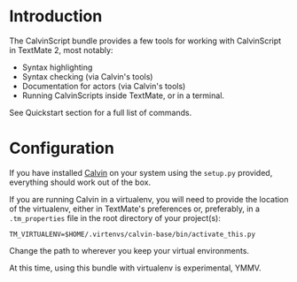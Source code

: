 # Introduction

The CalvinScript bundle provides a few tools for working with CalvinScript in TextMate 2, most notably:

- Syntax highlighting
- Syntax checking (via Calvin's tools)
- Documentation for actors (via Calvin's tools)
- Running CalvinScripts inside TextMate, or in a terminal.

See Quickstart section for a full list of commands.     


# Configuration

If you have installed [Calvin][1] on your system using the `setup.py` provided, everything should work out of the box.

If you are running Calvin in a virtualenv, you will need to provide the location of the virtualenv, either in TextMate's preferences or, preferably, in a `.tm_properties` file in the root directory of your project(s):

    TM_VIRTUALENV=$HOME/.virtenvs/calvin-base/bin/activate_this.py

Change the path to wherever you keep your virtual environments. 

At this time, using this bundle with virtualenv is experimental, YMMV.

[1]: https://github.com/EricssonResearch/calvin-base
